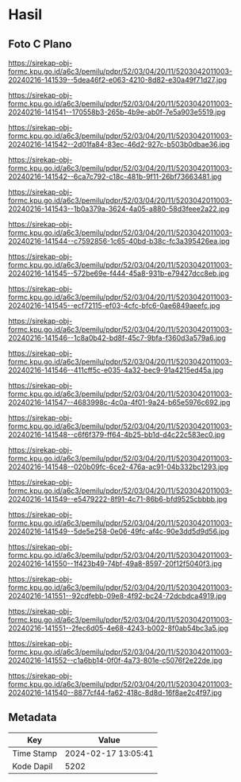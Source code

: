 # Hasil

## Foto C Plano

https://sirekap-obj-formc.kpu.go.id/a6c3/pemilu/pdpr/52/03/04/20/11/5203042011003-20240216-141539--5dea46f2-e063-4210-8d82-e30a49f71d27.jpg

https://sirekap-obj-formc.kpu.go.id/a6c3/pemilu/pdpr/52/03/04/20/11/5203042011003-20240216-141541--170558b3-265b-4b9e-ab0f-7e5a903e5519.jpg

https://sirekap-obj-formc.kpu.go.id/a6c3/pemilu/pdpr/52/03/04/20/11/5203042011003-20240216-141542--2d01fa84-83ec-46d2-927c-b503b0dbae36.jpg

https://sirekap-obj-formc.kpu.go.id/a6c3/pemilu/pdpr/52/03/04/20/11/5203042011003-20240216-141542--6ca7c792-c18c-481b-9f11-26bf73663481.jpg

https://sirekap-obj-formc.kpu.go.id/a6c3/pemilu/pdpr/52/03/04/20/11/5203042011003-20240216-141543--1b0a379a-3624-4a05-a880-58d3feee2a22.jpg

https://sirekap-obj-formc.kpu.go.id/a6c3/pemilu/pdpr/52/03/04/20/11/5203042011003-20240216-141544--c7592856-1c65-40bd-b38c-fc3a395426ea.jpg

https://sirekap-obj-formc.kpu.go.id/a6c3/pemilu/pdpr/52/03/04/20/11/5203042011003-20240216-141545--572be69e-f444-45a8-931b-e79427dcc8eb.jpg

https://sirekap-obj-formc.kpu.go.id/a6c3/pemilu/pdpr/52/03/04/20/11/5203042011003-20240216-141545--ecf72115-ef03-4cfc-bfc6-0ae6849aeefc.jpg

https://sirekap-obj-formc.kpu.go.id/a6c3/pemilu/pdpr/52/03/04/20/11/5203042011003-20240216-141546--1c8a0b42-bd8f-45c7-9bfa-f360d3a579a6.jpg

https://sirekap-obj-formc.kpu.go.id/a6c3/pemilu/pdpr/52/03/04/20/11/5203042011003-20240216-141546--411cff5c-e035-4a32-bec9-91a4215ed45a.jpg

https://sirekap-obj-formc.kpu.go.id/a6c3/pemilu/pdpr/52/03/04/20/11/5203042011003-20240216-141547--4683998c-4c0a-4f01-9a24-b65e5976c692.jpg

https://sirekap-obj-formc.kpu.go.id/a6c3/pemilu/pdpr/52/03/04/20/11/5203042011003-20240216-141548--c6f6f379-ff64-4b25-bb1d-d4c22c583ec0.jpg

https://sirekap-obj-formc.kpu.go.id/a6c3/pemilu/pdpr/52/03/04/20/11/5203042011003-20240216-141548--020b09fc-6ce2-476a-ac91-04b332bc1293.jpg

https://sirekap-obj-formc.kpu.go.id/a6c3/pemilu/pdpr/52/03/04/20/11/5203042011003-20240216-141549--e5479222-8f91-4c71-86b6-bfd9525cbbbb.jpg

https://sirekap-obj-formc.kpu.go.id/a6c3/pemilu/pdpr/52/03/04/20/11/5203042011003-20240216-141549--5de5e258-0e06-49fc-af4c-90e3dd5d9d56.jpg

https://sirekap-obj-formc.kpu.go.id/a6c3/pemilu/pdpr/52/03/04/20/11/5203042011003-20240216-141550--1f423b49-74bf-49a8-8597-20f12f5040f3.jpg

https://sirekap-obj-formc.kpu.go.id/a6c3/pemilu/pdpr/52/03/04/20/11/5203042011003-20240216-141551--92cdfebb-09e8-4f92-bc24-72dcbdca4919.jpg

https://sirekap-obj-formc.kpu.go.id/a6c3/pemilu/pdpr/52/03/04/20/11/5203042011003-20240216-141551--2fec6d05-4e68-4243-b002-8f0ab54bc3a5.jpg

https://sirekap-obj-formc.kpu.go.id/a6c3/pemilu/pdpr/52/03/04/20/11/5203042011003-20240216-141552--c1a6bb14-0f0f-4a73-801e-c5076f2e22de.jpg

https://sirekap-obj-formc.kpu.go.id/a6c3/pemilu/pdpr/52/03/04/20/11/5203042011003-20240216-141540--8877cf44-fa62-418c-8d8d-16f8ae2c4f97.jpg


## Metadata

| Key        | Value               |
| ---------- | ------------------- |
| Time Stamp | 2024-02-17 13:05:41 |
| Kode Dapil | 5202                |



